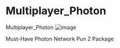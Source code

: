 # Multiplayer_Photon

Multiplayer_Photon
![image](https://github.com/Asbaq/Multiplayer_Photon/assets/62818241/3c3804b3-3f26-4b55-b8ea-b08c7ef7da65)

Must-Have Photon Network Pun 2 Package 



